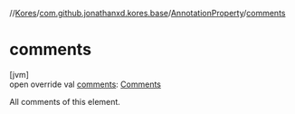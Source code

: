 //[Kores](../../../index.md)/[com.github.jonathanxd.kores.base](../index.md)/[AnnotationProperty](index.md)/[comments](comments.md)

# comments

[jvm]\
open override val [comments](comments.md): [Comments](../../com.github.jonathanxd.kores.base.comment/-comments/index.md)

All comments of this element.
